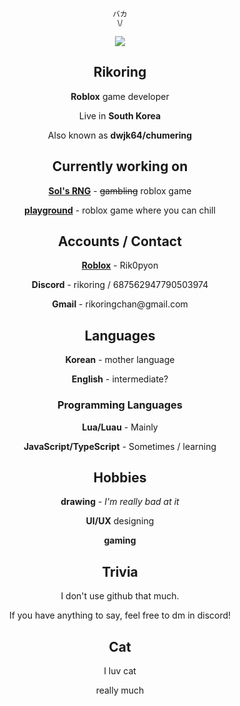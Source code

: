 <div width=100% align=center>
<p><sub>バカ<br>\/</sub></p>
<p><img src="https://github.com/Rikorik0.png"></p>
<h2>Rikoring</h2>

<p><b>Roblox</b> game developer</p>
<p>Live in <b>South Korea</b></p>
<p>Also known as <b>dwjk64/chumering</b></p>

<h2>Currently working on</h2>
<p><b><a href="https://www.roblox.com/games/15532962292">Sol's RNG</a></b> - <s>gambling</s> roblox game</p>
<p><b><a href="https://www.roblox.com/games/134738544703115">playground</a></b> - roblox game where you can chill</p>

<h2>Accounts / Contact</h2>
<p><b><a href="https://www.roblox.com/users/1343308718/profile">Roblox</a></b> - Rik0pyon</p>
<p><b>Discord</b> - rikoring / 687562947790503974</p>
<p><b>Gmail</b> - rikoringchan@gmail.com</p>

<h2>Languages</h2>
<p><b>Korean</b> - mother language</p>
<p><b>English</b> - intermediate?</p>
<h3>Programming Languages</h3>
<p><b>Lua/Luau</b> - Mainly</p>
<p><b>JavaScript/TypeScript</b> - Sometimes / learning</p>

<h2>Hobbies</h2>
<p><b>drawing</b> - <i>I'm really bad at it</i></p>
<p><b>UI/UX</b> designing</p>
<p><b>gaming</b></p>

<h2>Trivia</h2>
<p>I don't use github that much.</p>
<p>If you have anything to say, feel free to dm in discord!</p>

<h2>Cat</h2>
<p>I luv cat</p>
<p>really much</p>
</div>
